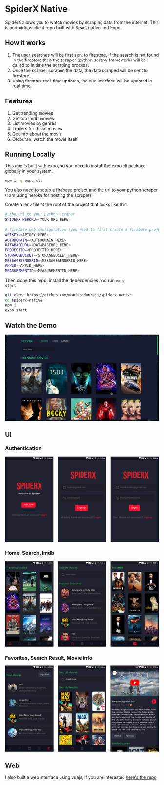 # SpiderX Native

SpiderX allows you to watch movies by scraping data from the internet. This is android/ios client repo built with React native and Expo.

## How it works

1. The user searches will be first sent to firestore, if the search is not found in the firestore then the scraper (python scrapy framework) will be called to initiate the scraping process.
2. Once the scraper scrapes the data, the data scraped will be sent to firestore.
3. Using firestore real-time updates, the vue interface will be updated in real-time.

## Features

1. Get trending movies
2. Get tob imdb movies
3. List movies by genres
4. Trailers for those movies
5. Get info about the movie
6. Ofcourse, watch the movie itself

## Running Locally

This app is built with expo, so you need to install the expo cli package globally in your system.

```bash
npm i -g expo-cli
```

You also need to setup a firebase project and the url to your python scraper (I am using heroku for hosting the scraper)

Create a .env file at the root of the project that looks like this:

```bash
# the url to your python scraper
SPIDERX_HEROKU=<YOUR_URL_HERE>

# firebase web configuration (you need to first create a firebase project)
APIKEY=<APIKEY_HERE>
AUTHDOMAIN=<AUTHDOMAIN_HERE>
DATABASEURL=<DATABASEURL_HERE>
PROJECTID=<PROJECTID_HERE>
STORAGEBUCKET=<STORAGEBUCKET_HERE>
MESSAGESENDERID=<MESSAGESENDERID_HERE>
APPID=<APPID_HERE>
MEASUREMENTID=<MEASUREMENTID_HERE>
```

Then clone this repo, install the dependencies and run <code>expo start</code>

```bash
git clone https://github.com/manikandanraji/spiderx-native
cd spiderx-native
npm i
expo start
```

## Watch the Demo

[![Home](screenshots/thumbnail.png)](https://youtu.be/_eG-88wmz_U "SpiderX Native Demo")

## UI

### Authentication

![Authentication](screenshots/auth.png)

### Home, Search, Imdb

![Home, Search, Imdb](screenshots/home_search_imdb.png)

### Favorites, Search Result, Movie Info

![Favorites, Search Result, Movie Info](screenshots/favorites_search_result_movie_details.png)

## Web

I also built a web interface using vuejs, if you are interested [here's the repo](https://github.com/manikandanraji/spiderx-frontend)
